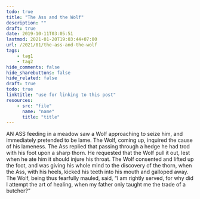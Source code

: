 ```yaml
---
todo: true
title: "The Ass and the Wolf"
description: ""
draft: true
date: 2019-10-11T03:05:51
lastmod: 2021-01-20T19:03:44+07:00
url: /2021/01/the-ass-and-the-wolf
tags:
    - tag1
    - tag2
hide_comments: false
hide_sharebuttons: false
hide_related: false
draft: true
todo: true
linktitle: "use for linking to this post"
resources:
    - src: "file"
      name: "name"
      title: "title"
---
```


AN ASS feeding in a meadow saw a Wolf approaching to seize him, and immediately pretended to be lame. The Wolf, coming up, inquired the cause of his lameness. The Ass replied that passing through a hedge he had trod with his foot upon a sharp thorn. He requested that the Wolf pull it out, lest when he ate him it should injure his throat. The Wolf consented and lifted up the foot, and was giving his whole mind to the discovery of the thorn, when the Ass, with his heels, kicked his teeth into his mouth and galloped away. The Wolf, being thus fearfully mauled, said, “I am rightly served, for why did I attempt the art of healing, when my father only taught me the trade of a butcher?”

